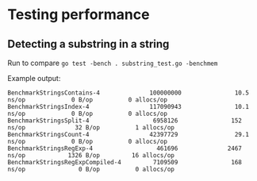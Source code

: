 # Testing performance

## Detecting a substring in a string

Run to compare `go test -bench . substring_test.go -benchmem`

Example output:
```
BenchmarkStringsContains-4              100000000               10.5 ns/op             0 B/op          0 allocs/op
BenchmarkStringsIndex-4                 117090943               10.1 ns/op             0 B/op          0 allocs/op
BenchmarkStringsSplit-4                  6958126               152 ns/op              32 B/op          1 allocs/op
BenchmarkStringsCount-4                 42397729                29.1 ns/op             0 B/op          0 allocs/op
BenchmarkStringsRegExp-4                  461696              2467 ns/op            1326 B/op         16 allocs/op
BenchmarkStringsRegExpCompiled-4         7109509               168 ns/op               0 B/op          0 allocs/op
```